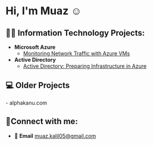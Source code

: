 <h1>Hi, I'm Muaz ☺</h1>

<h2>👨‍💻 Information Technology Projects:</h2>

- <b>Microsoft Azure</b>
  -  [Monitoring Network Traffic with Azure VMs](https://github.com/muazkal/Network-Monitoring)
- <b>Active Directory</b>
  - [Active Directory: Preparing Infrastructure in Azure](https://github.com/muazkal/ad-preparing-active-directory-in-azure)
 
<h2>💻 Older Projects</h2>
  - alphakanu.com

<h2>🤳Connect with me:</h2>

  - 📧 <b>Email</b> <a>muaz.kalil05@gmail.com</a>
